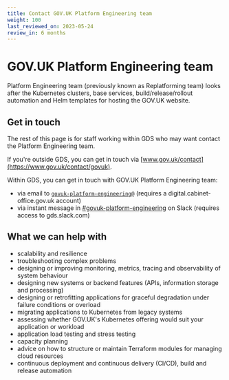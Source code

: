 ```yaml
---
title: Contact GOV.UK Platform Engineering team
weight: 100
last_reviewed_on: 2023-05-24
review_in: 6 months
---
```


# GOV.UK Platform Engineering team

Platform Engineering team (previously known as Replatforming team) looks after the Kubernetes clusters, base services, build/release/rollout automation and Helm templates for hosting the GOV.UK website.

## Get in touch

The rest of this page is for staff working within GDS who may want contact the Platform Engineering team.

If you're outside GDS, you can get in touch via [www.gov.uk/contact](https://www.gov.uk/contact/govuk).

Within GDS, you can get in touch with GOV.UK Platform Engineering team:

- via email to [`govuk-platform-engineering@`](mailto:govuk-platform-engineering@digital.cabinet-office.gov.uk) (requires a digital.cabinet-office.gov.uk account)
- via instant message in [#govuk-platform-engineering](https://gds.slack.com/channels/govuk-platform-engineering) on Slack (requires access to gds.slack.com)

## What we can help with

- scalability and resilience
- troubleshooting complex problems
- designing or improving monitoring, metrics, tracing and observability of system behaviour
- designing new systems or backend features (APIs, information storage and processing)
- designing or retrofitting applications for graceful degradation under failure conditions or overload
- migrating applications to Kubernetes from legacy systems
- assessing whether GOV.UK's Kubernetes offering would suit your application or workload
- application load testing and stress testing
- capacity planning
- advice on how to structure or maintain Terraform modules for managing cloud resources
- continuous deployment and continuous delivery (CI/CD), build and release automation
